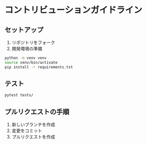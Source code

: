 # コントリビューションガイドライン

## セットアップ
1. リポジトリをフォーク
2. 開発環境の準備
```bash
python -m venv venv
source venv/bin/activate
pip install -r requirements.txt
```

## テスト
```bash
pytest tests/
```

## プルリクエストの手順
1. 新しいブランチを作成
2. 変更をコミット
3. プルリクエストを作成